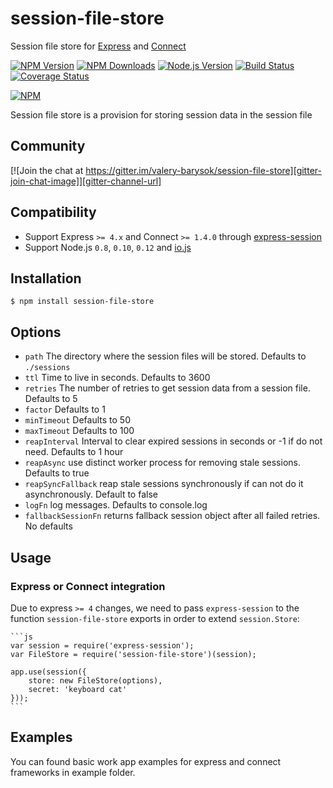 # session-file-store

Session file store for [Express](http://expressjs.com/) and [Connect](https://github.com/senchalabs/connect)

[![NPM Version][npm-version-image]][npm-url]
[![NPM Downloads][npm-downloads-image]][npm-url]
[![Node.js Version][node-image]][node-url]
[![Build Status][travis-image]][travis-url]
[![Coverage Status][coveralls-image]][coveralls-url]

[![NPM](https://nodei.co/npm/session-file-store.png?downloads=true)][npm-url]

Session file store is a provision for storing session data in the session file

## Community

[![Join the chat at https://gitter.im/valery-barysok/session-file-store][gitter-join-chat-image]][gitter-channel-url]

## Compatibility

* Support Express `>= 4.x` and Connect `>= 1.4.0` through [express-session](https://github.com/expressjs/session)
* Support Node.js `0.8`, `0.10`, `0.12` and [io.js](https://iojs.org)

## Installation

    $ npm install session-file-store

## Options

  - `path`              The directory where the session files will be stored. Defaults to `./sessions`
  - `ttl`               Time to live in seconds. Defaults to 3600
  - `retries`           The number of retries to get session data from a session file. Defaults to 5
  - `factor`            Defaults to 1
  - `minTimeout`        Defaults to 50
  - `maxTimeout`        Defaults to 100
  - `reapInterval`      Interval to clear expired sessions in seconds or -1 if do not need. Defaults to 1 hour
  - `reapAsync`         use distinct worker process for removing stale sessions. Defaults to true
  - `reapSyncFallback`  reap stale sessions synchronously if can not do it asynchronously. Default to false
  - `logFn`             log messages. Defaults to console.log
  - `fallbackSessionFn` returns fallback session object after all failed retries. No defaults

## Usage

### Express or Connect integration

Due to express `>= 4` changes, we need to pass `express-session` to the function `session-file-store` exports in order to extend `session.Store`:

    ```js
    var session = require('express-session');
    var FileStore = require('session-file-store')(session);
    
    app.use(session({
        store: new FileStore(options),
        secret: 'keyboard cat'
    }));
    ```

## Examples

You can found basic work app examples for express and connect frameworks in example folder.

[npm-version-image]: https://img.shields.io/npm/v/session-file-store.svg
[npm-downloads-image]: https://img.shields.io/npm/dm/session-file-store.svg
[npm-url]: https://npmjs.org/package/session-file-store
[travis-image]: https://img.shields.io/travis/valery-barysok/session-file-store/master.svg
[travis-url]: https://travis-ci.org/valery-barysok/session-file-store
[coveralls-image]: https://img.shields.io/coveralls/valery-barysok/session-file-store/master.svg
[coveralls-url]: https://coveralls.io/r/valery-barysok/session-file-store?branch=master
[node-image]: https://img.shields.io/node/v/session-file-store.svg
[node-url]: http://nodejs.org/download/
[gitter-join-chat-image]: https://badges.gitter.im/Join%20Chat.svg
[gitter-channel-url]: https://gitter.im/valery-barysok/session-file-store